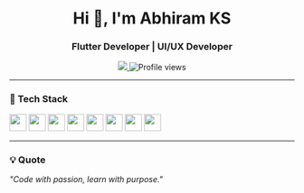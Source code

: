 <!-- Minimalist GitHub Profile README -->

<h1 align="center">Hi 👋, I'm Abhiram KS</h1>
<h3 align="center">Flutter Developer | UI/UX Developer</h3>

<p align="center">
  <a href="https://www.linkedin.com/in/abhiram-ks-2972092b0/" target="_blank">
    <img src="https://img.shields.io/badge/LinkedIn-AbhiramKS-blue?style=flat&logo=linkedin" />
  </a>
  <img src="https://komarev.com/ghpvc/?username=abhiram-ks&style=flat&color=blue" alt="Profile views" />
</p>

---

### 🚀 Tech Stack
<p align="left">
  <img src="https://cdn.jsdelivr.net/gh/devicons/devicon/icons/flutter/flutter-original.svg" width="30" />
  <img src="https://cdn.jsdelivr.net/gh/devicons/devicon/icons/dart/dart-original.svg" width="30" />
  <img src="https://cdn.jsdelivr.net/gh/devicons/devicon/icons/firebase/firebase-plain.svg" width="30" />
  <img src="https://cdn.jsdelivr.net/gh/devicons/devicon/icons/android/android-original.svg" width="30" />
  <img src="https://cdn.jsdelivr.net/gh/devicons/devicon/icons/git/git-original.svg" width="30" />
  <img src="https://cdn.jsdelivr.net/gh/devicons/devicon/icons/java/java-original.svg" width="30" />
  <img src="https://cdn.jsdelivr.net/gh/devicons/devicon/icons/c/c-original.svg" width="30" />
  <img src="https://cdn.jsdelivr.net/gh/devicons/devicon/icons/sqlite/sqlite-original.svg" width="30" />
</p>

---

### 💡 Quote
<p><em>"Code with passion, learn with purpose."</em></p>
